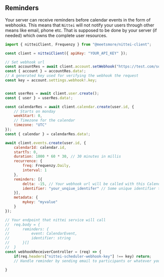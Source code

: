 ## Reminders

Your server can receive reminders before calendar events in the form of webhooks.
This means that `Nittei` will not notify your users through other means like email,
phone etc. That is supposed to be done by your server (if needed) which owns the complete user resources.

```js
import { nitteiClient, Frequenzy } from "@meetsmore/nittei-client";

const client = nitteiClient({ apiKey: "YOUR_API_KEY" });

// Set webhook url
const accountRes = await client.account.setWebhook("https://test.com/some_path");
const { account } = accountRes.data!;
// A generated key used for verifying the webhook the request
const key = account.settings.webhook!.key;


const userRes = await client.user.create();
const { user } = userRes.data!;

const calendarRes = await client.calendar.create(user.id, {
    // Starts on monday
    weekStart: 0,
    // Timezone for the calendar
    timezone: "UTC"
});
const { calendar } = calendarRes.data!;

await client.events.create(user.id, {
    calendarId: calendar.id,
    startTs: 0,
    duration: 1000 * 60 * 30, // 30 minutes in millis
    recurrence: {
        freq: Frequenzy.Daily,
        interval: 1
    },
    reminders: [{
        delta: -15, // Your webhook url will be called with this CalendarEvent 15 minutes before an occurence of this event
        identifier: "your_unqiue_identifer" // Some unique identifier that you will receive along with the webhook
    }],
    metadata: {
        mykey: "myvalue"
    }
});

// Your endpoint that nittei service will call
//  req.body = {
//      reminders: {
//          event: CalendarEvent,
//          identifier: string
//      }[]
//  }
const webhookReceiverController = (req) => {
    if(req.headers["nittei-scheduler-webhook-key"] !== key) return;
    // Handle reminder by sending email to participants or whatever your app needs to do

}

```
